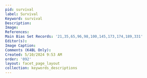 ```yaml
---
pid: survival
label: Survival
Keyword: survival
Description: 
Image: 
References: 
Main Bias Set Records: '21,35,65,96,98,100,145,173,174,189,331'
Editor(s): 
Image Caption: 
Comments (K4BL Only): 
Created: 5/10/2024 9:53 AM
order: '092'
layout: facet_page_layout
collection: keywords_descriptions
---
```

